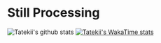 # Still Processing
![Tatekii's github stats](https://github-readme-stats.vercel.app/api?username=Tatekii&show_icons=true&theme=bear)
[![Tatekii's  WakaTime stats](https://github-readme-stats.vercel.app/api/wakatime?username=@Tatekii)](https://github.com/anuraghazra/github-readme-stats)

